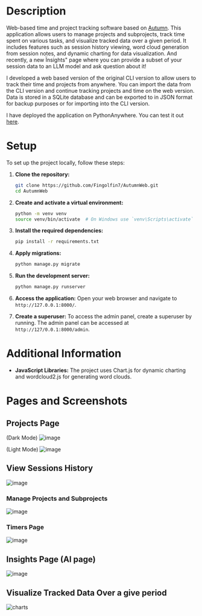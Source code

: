 # Description

Web-based time and project tracking software based on [Autumn](https://github.com/Fingolfin7/Autumn). 
This application allows users to manage projects and subprojects, track time spent on various tasks, 
and visualize tracked data over a given period. It includes features such as session history viewing, 
word cloud generation from session notes, and dynamic charting for data visualization. And recently, a 
new Ïnsights" page where you can provide a subset of your session data to an LLM model and ask question about it!

I developed a web based version of the original CLI version to allow users to track their time and projects from anywhere. 
You can import the data from the CLI version and continue tracking projects and time on the web version. 
Data is stored in a SQLite database and can be exported to in JSON format for backup purposes or for importing into the CLI version.

I have deployed the application on PythonAnywhere. You can test it out [here](http://fingolfin7.pythonanywhere.com/).

# Setup

To set up the project locally, follow these steps:

1. **Clone the repository:**
    ```sh
    git clone https://github.com/Fingolfin7/AutumnWeb.git
    cd AutumnWeb
    ```

2. **Create and activate a virtual environment:**
    ```sh
    python -m venv venv
    source venv/bin/activate  # On Windows use `venv\Scripts\activate`
    ```

3. **Install the required dependencies:**
    ```sh
    pip install -r requirements.txt
    ```

4. **Apply migrations:**
    ```sh
    python manage.py migrate
    ```

5. **Run the development server:**
    ```sh
    python manage.py runserver
    ```

6. **Access the application:**
    Open your web browser and navigate to `http://127.0.0.1:8000/`.

7. **Create a superuser:**
    To access the admin panel, create a superuser by running.
    The admin panel can be accessed at `http://127/0.0.1:8000/admin`.

# Additional Information

- **JavaScript Libraries:** The project uses Chart.js for dynamic charting and wordcloud2.js for generating word clouds.

# Pages and Screenshots

## Projects Page
(Dark Mode)
![image](https://github.com/user-attachments/assets/dc04d27d-8665-4cab-af84-9c72ede1cd57)

(Light Mode)
![image](https://github.com/user-attachments/assets/d8e30b80-44f1-48ae-b5cf-5b5726e3ffe4)

## View Sessions History
![image](https://github.com/user-attachments/assets/ef04676e-363c-4c71-b305-99870eeb0f7a)


### Manage Projects and Subprojects

![image](https://github.com/user-attachments/assets/3aa4e01f-d66f-42d3-ad9a-0b7ff5495805)


### Timers Page
![image](https://github.com/user-attachments/assets/ed9a3e5f-ad4d-48d5-9a90-cd38548dea7f)

## Insights Page (AI page)

![image](https://github.com/user-attachments/assets/b9b7bc73-b61b-4a7c-abb7-c78dfb7c2818)


## Visualize Tracked Data Over a give period
![charts](https://github.com/user-attachments/assets/23cc10d5-e5f1-421d-a1cb-8b45521d45fc)
